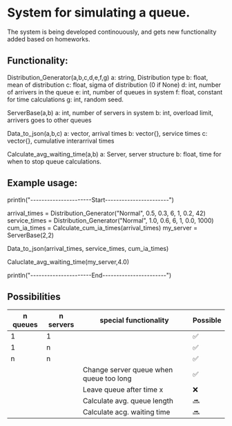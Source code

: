 # System for simulating a queue. 
The system is being developed continouously, and gets new functionality added based on homeworks.

## Functionality:
Distribution_Generator(a,b,c,d,e,f,g)
a: string, Distribution type
b: float, mean of distribution
c: float, sigma of distribution (0 if None)
d: int, number of arrivers in the queue
e: int, number of queues in system
f: float, constant for time calculations
g: int, random seed.

ServerBase(a,b)
a: int, number of servers in system
b: int, overload limit, arrivers goes to other queues

Data_to_json(a,b,c)
a: vector, arrival times
b: vector{}, service times
c: vector{}, cumulative interarrival times

Calculate_avg_waiting_time(a,b)
a: Server, server structure
b: float, time for when to stop queue calculations. 


## Example usage:
println("----------------------Start-----------------------")

arrival_times = Distribution_Generator("Normal", 0.5, 0.3, 6, 1, 0.2, 42)
service_times = Distribution_Generator("Normal", 1.0, 0.6, 6, 1, 0.0, 1000)
cum_ia_times = Calculate_cum_ia_times(arrival_times)
my_server = ServerBase(2,2)

Data_to_json(arrival_times, service_times, cum_ia_times)

Caluclate_avg_waiting_time(my_server,4.0)

println("----------------------End-----------------------")

## Possibilities
| n queues | n servers | special functionality | Possible   |
|----------|-----------|---------------------- |------------|
| 1        | 1         |                                         | ✅         |
| 1        | n         |                                         | ✅         |
| n        | n         |                                         | ✅         |
|         |           |  Change server queue when queue too long | ✅        |
|         |           |  Leave queue after time x                | ❌         |
|         |           |  Calculate avg. queue length             |      🔜     |
|         |           |  Calculate acg. waiting time             |       🔜      |


